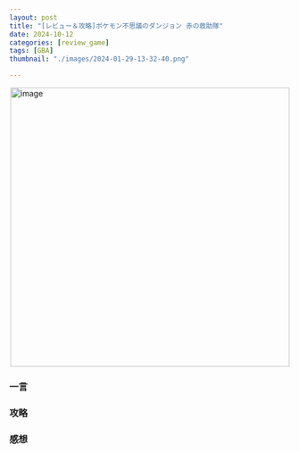 ```yaml
---
layout: post
title: "[レビュー＆攻略]ポケモン不思議のダンジョン 赤の救助隊"
date: 2024-10-12
categories: [review_game]
tags: [GBA]
thumbnail: "./images/2024-01-29-13-32-40.png"

---
```

<img src="{{ './images/2024-10-12-14-48-56.png' }}" alt="image" width="500" style="display: block; margin: auto;"/>

### 一言

  



### 攻略


### 感想




